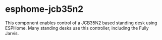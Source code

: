 # esphome-jcb35n2

This component enables control of a JCB35N2 based standing desk using ESPHome. Many standing desks use this controller, including the Fully Jarvis.


